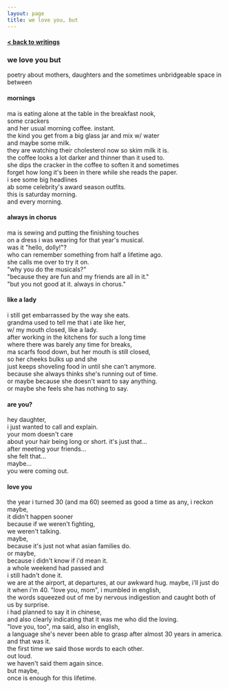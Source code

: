 ```yaml
---
layout: page
title: we love you, but
---
```


<h4><a href="/writings">< back to writings</a></h4>

### we love you but ###
poetry about mothers, daughters and the sometimes unbridgeable space in between

#### mornings ####
ma is eating alone at the table in the breakfast nook,  
some crackers  
and her usual morning coffee. instant.  
the kind you get from a big glass jar and mix w/ water  
and maybe some milk.  
they are watching their cholesterol now so skim milk it is.  
the coffee looks a lot darker and thinner than it used to.  
she dips the cracker in the coffee to soften it and sometimes  
forget how long it's been in there while she reads the paper.  
i see some big headlines  
ab some celebrity's award season outfits.  
this is saturday morning.  
and every morning.  

#### always in chorus ####
ma is sewing and putting the finishing touches  
on a dress i was wearing for that year's musical.  
was it "hello, dolly!"?  
who can remember something from 
half a lifetime ago.  
she calls me over to try it on.   
"why you do the musicals?"  
"because they are fun and my friends are all in it."  
"but you not good at it. always in chorus."  

#### like a lady ####
i still get embarrassed by the way she eats.  
grandma used to tell me that i ate like her,  
w/ my mouth closed, like a lady.  
after working in the kitchens for such a long time  
where there was barely any time for breaks,  
ma scarfs food down, but her mouth is still closed,  
so her cheeks bulks up and she  
just keeps shoveling food in until she can't anymore.   
because she always thinks she's running out of time.  
or maybe because she doesn't want to say anything.  
or maybe she feels she has nothing to say.  

#### are you? ####
hey daughter,  
i just wanted to call and explain.  
your mom doesn't care  
about your hair being long or short. it's just that...   
after meeting your friends...   
she felt that...   
maybe...  
you were coming out.  

#### love you ####
the year i turned 30 (and ma 60) seemed as good a time as any, i reckon  
maybe,  
it didn't happen sooner  
because if we weren't fighting,  
we weren't talking.  
maybe,  
because it's just not what asian families do.  
or maybe,  
because i didn't know if i'd mean it.   
a whole weekend had passed and   
i still hadn't done it.  
we are at the airport, at departures, at our awkward hug.
maybe, i'll just do it when i'm 40. 
"love you, mom", i mumbled in english,  
the words squeezed out of me by nervous indigestion 
and caught both of us by surprise.  
i had planned to say it in chinese,  
and also clearly indicating that it was me who did the loving.  
"love you, too", ma said, also in english,  
a language she's never been able to grasp after almost 30 years in america.  
and that was it.   
the first time we said those words to each other.  
out loud.   
we haven't said them again since.  
but maybe,  
once is enough for this lifetime.  
